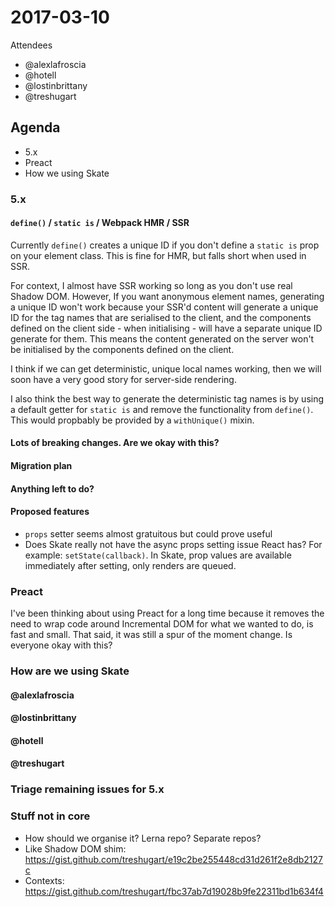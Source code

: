 # 2017-03-10

Attendees

- @alexlafroscia
- @hotell
- @lostinbrittany
- @treshugart

## Agenda

- 5.x
- Preact
- How we using Skate

### 5.x

#### `define()` / `static is` / Webpack HMR / SSR

Currently `define()` creates a unique ID if you don't define a `static is` prop on your element class. This is fine for HMR, but falls short when used in SSR.

For context, I almost have SSR working so long as you don't use real Shadow DOM. However, If you want anonymous element names, generating a unique ID won't work because your SSR'd content will generate a unique ID for the tag names that are serialised to the client, and the components defined on the client side - when initialising - will have a separate unique ID generate for them. This means the content generated on the server won't be initialised by the components defined on the client.

I think if we can get deterministic, unique local names working, then we will soon have a very good story for server-side rendering.

I also think the best way to generate the deterministic tag names is by using a default getter for `static is` and remove the functionality from `define()`. This would propbably be provided by a `withUnique()` mixin.

#### Lots of breaking changes. Are we okay with this?

#### Migration plan

#### Anything left to do?

#### Proposed features

- `props` setter seems almost gratuitous but could prove useful
- Does Skate really not have the async props setting issue React has? For example: `setState(callback)`. In Skate, prop values are available immediately after setting, only renders are queued.

### Preact

I've been thinking about using Preact for a long time because it removes the need to wrap code around Incremental DOM for what we wanted to do, is fast and small. That said, it was still a spur of the moment change. Is everyone okay with this?

### How are we using Skate

#### @alexlafroscia

#### @lostinbrittany

#### @hotell

#### @treshugart

### Triage remaining issues for 5.x

### Stuff not in core

- How should we organise it? Lerna repo? Separate repos?
- Like Shadow DOM shim: https://gist.github.com/treshugart/e19c2be255448cd31d261f2e8db2127c
- Contexts: https://gist.github.com/treshugart/fbc37ab7d19028b9fe22311bd1b634f4
